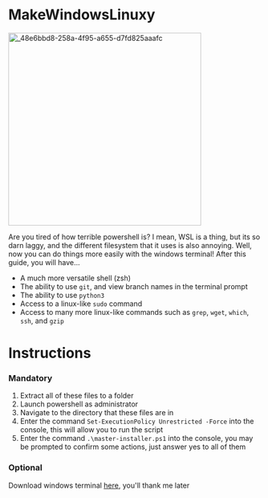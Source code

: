 # MakeWindowsLinuxy

<img src="https://user-images.githubusercontent.com/59599955/235325729-74113269-f709-4141-9ef4-11cbf5393c8e.jpg" alt="_48e6bbd8-258a-4f95-a655-d7fd825aaafc" width="384" height="384">

Are you tired of how terrible powershell is? I mean, WSL is a thing, but its so darn laggy, and the different filesystem that it uses is also annoying. Well, now you can do things more easily with the windows terminal! After this guide, you will have...
- A much more versatile shell (zsh)
- The ability to use `git`, and view branch names in the terminal prompt
- The ability to use `python3`
- Access to a linux-like `sudo` command
- Access to many more linux-like commands such as `grep`, `wget`, `which`, `ssh`, and `gzip`

# Instructions
### Mandatory
1. Extract all of these files to a folder
2. Launch powershell as administrator
3. Navigate to the directory that these files are in
4. Enter the command `Set-ExecutionPolicy Unrestricted -Force` into the console, this will allow you to run the script
5. Enter the command `.\master-installer.ps1` into the console, you may be prompted to confirm some actions, just answer yes to all of them

### Optional
Download windows terminal [here](https://apps.microsoft.com/store/detail/windows-terminal/9N0DX20HK701), you'll thank me later
